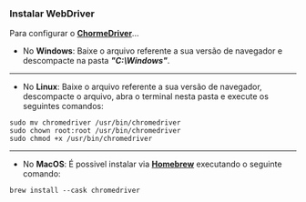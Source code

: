 ### Instalar WebDriver
Para configurar o **[ChormeDriver](https://chromedriver.chromium.org/downloads)**...
- No **Windows**: Baixe o arquivo referente a sua versão de navegador e descompacte na pasta ***"C:\Windows"***.
  
---
- No **Linux**: Baixe o arquivo referente a sua versão de navegador, descompacte o arquivo, abra o terminal nesta pasta e execute os seguintes comandos:
```
sudo mv chromedriver /usr/bin/chromedriver
sudo chown root:root /usr/bin/chromedriver
sudo chmod +x /usr/bin/chromedriver
```

---
- No **MacOS**: É possivel instalar via **[Homebrew](https://brew.sh/)** executando o seguinte comando:
```
brew install --cask chromedriver
```
